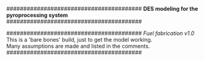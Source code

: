 ########################################
**DES modeling for the pyroprocessing system**
########################################

########################################
*Fuel fabrication v1.0*
<br>
This is a 'bare bones' build, just to get the model working.
<br>
Many assumptions are made and listed in the comments.
########################################
